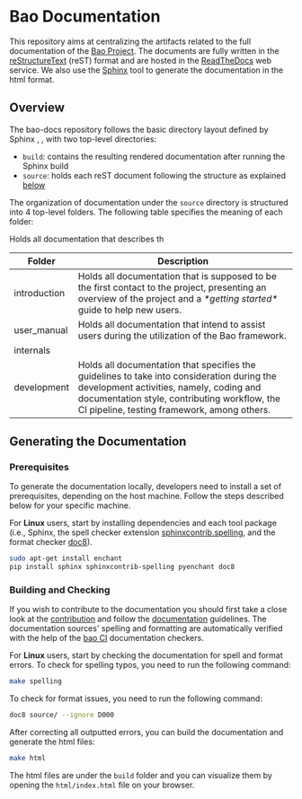 # Bao Documentation

This repository aims at centralizing the artifacts related to the full
documentation of the [Bao Project](http://www.bao-project.org/). The documents
are fully written in the [reStructureText](https://docutils.sourceforge.io/rst.html)
(reST) format and are hosted in the [ReadTheDocs](https://bao-project.readthedocs.io/)
web service. We also use the [Sphinx](https://www.sphinx-doc.org/) tool to
generate the documentation in the html format.

## Overview
The bao-docs repository follows the basic directory layout defined by Sphinx
, , with two top-level directories:

- ``build``: contains the resulting rendered documentation after running
the Sphinx build
- ``source``: holds each reST document following the structure as explained [below](#organization)

The organization of documentation under the ``source`` directory is structured
into 4 top-level folders. The following table specifies the meaning of each
folder:

<table class="tg">
<thead>
  <tr>
    <th class="tg-0pky">Folder</th>
    <th class="tg-0pky">Description</th>
  </tr>
</thead>
<tbody>
  <tr>
    <td class="tg-0pky">introduction</td>
    <td class="tg-0pky">Holds all documentation that is supposed to be the
    first contact to the project, presenting an overview of the project and
    a <span style="font-style:italic">*getting started*</span> guide to help
    new users.</td>
  </tr>
  <tr>
    <td class="tg-0pky">user_manual</td>
    <td class="tg-0pky">Holds all documentation that intend to assist users
    during the utilization of the Bao framework.</td>
  </tr>
  <tr>
    <td class="tg-0pky">internals</td>
    <td class="tg-0pky"></td>Holds all documentation that describes th
  </tr>
  <tr>
    <td class="tg-0pky">development<br></td>
    <td class="tg-0pky">Holds all documentation that specifies the guidelines
    to take into consideration during the development activities, namely,
    coding and documentation style, contributing workflow, the CI
    pipeline, testing framework, among others.</td>
  </tr>
</tbody>
</table>

## Generating the Documentation
### Prerequisites
To generate the documentation locally, developers need to install a set of
prerequisites, depending on the host machine. Follow the steps described below
for your specific machine.

For **Linux** users, start by installing dependencies and each tool package
(i.e., Sphinx, the spell checker extension [sphinxcontrib.spelling](https://sphinxcontrib-spelling.readthedocs.io/), and the format checker
[doc8](https://github.com/PyCQA/doc8)).

```bash
sudo apt-get install enchant
pip install sphinx sphinxcontrib-spelling pyenchant doc8
```

### Building and Checking
If you wish to contribute to the documentation you should first take a close
look at the [contribution](source/development/contributing.rst) and
follow the [documentation](source/development/doc_guidelines.rst) guidelines.
The documentation sources' spelling and formatting are automatically verified with the help of
the [bao CI](https://github.com/bao-project/bao-ci) documentation checkers.

For **Linux** users, start by checking the documentation for spell and format
errors. To check for spelling typos, you need to run the following command:

```bash
make spelling
```

To check for format issues, you need to run the following command:

```bash
doc8 source/ --ignore D000
```

After correcting all outputted errors, you can build the documentation and
generate the html files:

```bash
make html
```

The html files are under the `build` folder and you can visualize them by
opening the `html/index.html` file on your browser.

